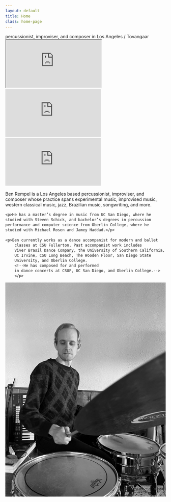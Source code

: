 ```yaml
---
layout: default
title: Home
class: home-page
---
```


<div class="intro-text">
percussionist, improviser, and composer in Los Angeles / Tovangaar
</div>

<!-- style="border: 0; width: 100%; max-width: 560px; height: 290px;"-->
<iframe class="bandcamp-embed" src="https://bandcamp.com/EmbeddedPlayer/album=2108160852/size=large/bgcol=ffffff/linkcol=222222/artwork=small/transparent=true/" seamless><a href="https://searchingrecords.bandcamp.com/album/live-in-prospect-park">Live in Prospect Park by Ben Rempel &amp; Justin Gunter</a></iframe>

<div class="yt-16x9 max-560">
	<iframe src="https://www.youtube-nocookie.com/embed/videoseries?si=km08wY6f40KniWvI&amp;list=PL4nS-SR7Tu7j8DLhtquDfTpSSITNd4N2L" title="YouTube video player" frameborder="0" allow="accelerometer; clipboard-write; encrypted-media; gyroscope; picture-in-picture; web-share" referrerpolicy="strict-origin-when-cross-origin" allowfullscreen></iframe>
</div>

<div class="yt-16x9 max-560">
	<iframe src="https://www.youtube-nocookie.com/embed/9mikjaG0Af4?si=2uq1frI1HNLrryJr" title="YouTube video player" frameborder="0" allow="accelerometer; clipboard-write; encrypted-media; gyroscope; picture-in-picture; web-share" referrerpolicy="strict-origin-when-cross-origin" allowfullscreen></iframe>
</div>

<div class="bio-container">

  <div class="bio-text">
    <p>Ben Rempel is a Los Angeles based percussionist, improviser, and composer whose practice spans experimental music, improvised music, western classical music, jazz, Brazilian music, songwriting, and more.</p>
		
	<p>He has a master’s degree in music from UC San Diego, where he studied with Steven Schick, and bachelor’s degrees in percussion performance and computer science from Oberlin College, where he studied with Michael Rosen and Jamey Haddad.</p>
		
	<p>Ben currently works as a dance accompanist for modern and ballet 
		classes at CSU Fullerton. Past accompanist work includes 
		Viver Brasil Dance Company, the University of Southern California, 
		UC Irvine, CSU Long Beach, The Wooden Floor, San Diego State
		University, and Oberlin College. 
		<!--He has composed for and performed
		in dance concerts at CSUF, UC San Diego, and Oberlin College.-->
		</p>
  </div>
    <img src="/assets/img/ben5.jpg" alt="Ben sitting at the drums" class="bio-photo" />
</div>